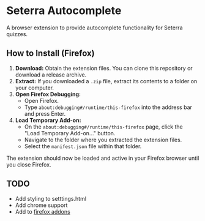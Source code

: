 # Seterra Autocomplete

A browser extension to provide autocomplete functionality for Seterra quizzes.

## How to Install (Firefox)

1.  **Download:** Obtain the extension files. You can clone this repository or download a release archive.
2.  **Extract:** If you downloaded a `.zip` file, extract its contents to a folder on your computer.
3.  **Open Firefox Debugging:**
    *   Open Firefox.
    *   Type `about:debugging#/runtime/this-firefox` into the address bar and press Enter.
4.  **Load Temporary Add-on:**
    *   On the `about:debugging#/runtime/this-firefox` page, click the "Load Temporary Add-on..." button.
    *   Navigate to the folder where you extracted the extension files.
    *   Select the `manifest.json` file within that folder.

The extension should now be loaded and active in your Firefox browser until you close Firefox.

## TODO
- Add styling to setttings.html
- Add chrome support
- Add to [firefox addons](https://addons.mozilla.org)

